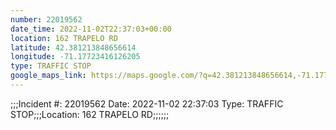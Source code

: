 ```yaml
---
number: 22019562
date_time: 2022-11-02T22:37:03+00:00
location: 162 TRAPELO RD
latitude: 42.381213848656614
longitude: -71.17723416126205
type: TRAFFIC STOP
google_maps_link: https://maps.google.com/?q=42.381213848656614,-71.17723416126205
---
```


;;;Incident #: 22019562  Date: 2022-11-02 22:37:03   Type: TRAFFIC STOP;;;Location: 162 TRAPELO RD;;;;;;
